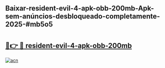 ## Baixar-resident-evil-4-apk-obb-200mb-Apk-sem-anúncios-desbloqueado-completamente-2025-#mb5o5

# <h2><a href="https://ainizakaria.my?title=resident-evil-4-apk-obb-200mb&ref=20M">🔗👉 🔴 resident-evil-4-apk-obb-200mb</a></h2>

[![acn](https://github.com/user-attachments/assets/0f9c940e-d8b0-45ae-aac7-cd30a18b3e1c)](https://ainizakaria.my?title=resident-evil-4-apk-obb-200mb&ref=20M)

